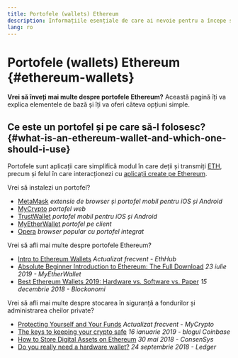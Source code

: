 ```yaml
---
title: Portofele (wallets) Ethereum
description: Informațiile esențiale de care ai nevoie pentru a începe să folosești portofele (wallets) Ethereum.
lang: ro
---
```


# Portofele (wallets) Ethereum {#ethereum-wallets}

<div class="featured">

**Vrei să înveți mai multe despre portofele Ethereum?** Această pagină îți va explica elementele de bază și îți va oferi câteva opțiuni simple.

</div>

## Ce este un portofel și pe care să-l folosesc? {#what-is-an-ethereum-wallet-and-which-one-should-i-use}

Portofele sunt aplicații care simplifică modul în care deții și transmiți [ETH](/ro/eth/), precum și felul în care interacționezi cu [aplicații create pe Ethereum](/ro/dapps/).

Vrei să instalezi un portofel?

- [MetaMask](https://metamask.io) _extensie de browser și portofel mobil pentru iOS și Android_
- [MyCrypto](https://mycrypto.com) _portofel web_
- [TrustWallet](https://trustwallet.com/) _portofel mobil pentru iOS și Android_
- [MyEtherWallet](https://www.myetherwallet.com/) _portofel pe client_
- [Opera](https://www.opera.com/crypto) _browser popular cu portofel integrat_

Vrei să afli mai multe despre portofele Ethereum?

- [Intro to Ethereum Wallets](https://docs.ethhub.io/using-ethereum/wallets/intro-to-ethereum-wallets/) _Actualizat frecvent - EthHub_
- [Absolute Beginner Introduction to Ethereum: The Full Download](https://www.mewtopia.com/absolute-beginners-guide/) _23 iulie 2019 - MyEtherWallet_
- [Best Ethereum Wallets 2019: Hardware vs. Software vs. Paper](https://blockonomi.com/best-ethereum-wallets/) _15 decembrie 2018 - Blockonomi_

Vrei să afli mai multe despre stocarea în siguranță a fondurilor și administrarea cheilor private?

- [Protecting Yourself and Your Funds](https://support.mycrypto.com/staying-safe/protecting-yourself-and-your-funds) _Actualizat frecvent - MyCrypto_
- [The keys to keeping your crypto safe](https://blog.coinbase.com/the-keys-to-keeping-your-crypto-safe-96d497cce6cf) _16 ianuarie 2019 - blogul Coinbase_
- [How to Store Digital Assets on Ethereum](https://media.consensys.net/how-to-store-digital-assets-on-ethereum-a2bfdcf66bd0) _30 mai 2018 - ConsenSys_
- [Do you really need a hardware wallet?](https://medium.com/ledger-on-security-and-blockchain/ledger-101-part-1-do-you-really-need-a-hardware-wallet-7f5abbadd945) _24 septembrie 2018 - Ledger_
